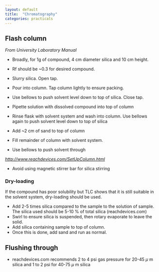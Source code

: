 ```yaml
---
layout: default
title:  "Chromatography"
categories: practicals
---
```


## Flash column
_From University Laboratory Manual_

- Broadly, for 1g of compound, 4 cm diameter silica and 10 cm height. 
- Rf should be ~0.3 for desired compound. 

- Slurry silica. Open tap. 
- Pour into column. Tap column lightly to ensure packing. 
- Use bellows to push solvent level down to top of silica. Close tap. 
- Pipette solution with dissolved compound into top of column
- Rinse flask with solvent system and wash into column. Use bellows again to push solvent level down to top of silica
- Add ~2 cm of sand to top of column
- Fill remainder of column with solvent system.
- Use bellows to push solvent through 

_http://www.reachdevices.com/SetUpColumn.html_

- Avoid using magnetic stirrer bar for silica stirring

### Dry-loading
If the compound has poor solubility but TLC shows that it is still suitable in the solvent system, dry-loading should be used.
- Add 2-5 times silica compared to the sample to the solution of sample. The silica used should be 5-10 % of total silica (reachdevices.com)
- Swirl to ensure silica is suspended, then rotary evaporate to leave the solid. 
- Add silica containing sample to top of column.
- Once this is done, add sand and run as normal. 

## Flushing through

- reachdevices.com recommends 2 to 4 psi gas pressure for 20-45 $\mu$ m silica and 1 to 2 psi for 40-75 $\mu$ m silica